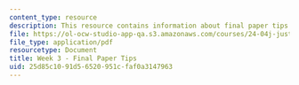 ```yaml
---
content_type: resource
description: This resource contains information about final paper tips.
file: https://ol-ocw-studio-app-qa.s3.amazonaws.com/courses/24-04j-justice-spring-2012/25d85c1091d56520951cfaf0a3147963_MIT24_04JS12_Week3.pdf
file_type: application/pdf
resourcetype: Document
title: Week 3 - Final Paper Tips
uid: 25d85c10-91d5-6520-951c-faf0a3147963
---
```

